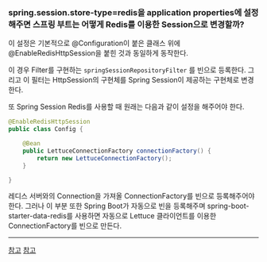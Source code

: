 ### spring.session.store-type=redis을 application properties에 설정해주면 스프링 부트는 어떻게 Redis를 이용한 Session으로 변경할까?

이 설정은 기본적으로 @Configuration이 붙은 클래스 위에 @EnableRedisHttpSession을 붙힌 것과 동일하게 동작한다.

이 경우 Filter를 구현하는 `springSessionRepositoryFilter` 를 빈으로 등록한다. 그리고 이 필터는 HttpSession의 구현체를 Spring Session이 제공하는 구현체로 변경한다.

또 Spring Session Redis를 사용할 때 원래는 다음과 같이 설정을 해주어야 한다.

```java
@EnableRedisHttpSession 
public class Config {

	@Bean
	public LettuceConnectionFactory connectionFactory() {
		return new LettuceConnectionFactory(); 
	}

}
```
레디스 서버와의 Connection을 가져올 ConnectionFactory를 빈으로 등록해주어야 한다. 그러나 이 부분 또한 Spring Boot가 자동으로 빈을 등록해주며 spring-boot-starter-data-redis를 사용하면 자동으로 Lettuce 클라이언트를 이용한 ConnectionFactory를 빈으로 만든다.

---

[참고](https://docs.spring.io/spring-session/docs/2.5.6/reference/html5/guides/boot-redis.html#:~:text=Session%20store%20type.-,Under%20the%20hood%2C,-Spring%20Boot%20applies)
[참고](https://docs.spring.io/spring-boot/docs/2.5.12/reference/htmlsingle/#features.nosql.redis.connecting:~:text=7.12.1.-,Redis,-Redis%20is%20a)